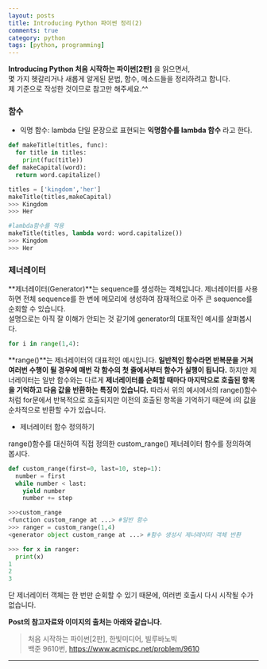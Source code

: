 ```yaml
---
layout: posts
title: Introducing Python 파이썬 정리(2)
comments: true
category: python
tags: [python, programming]
---
```


**Introducing Python 처음 시작하는 파이썬[2판]** 을 읽으면서,  
몇 가지 헷갈리거나 새롭게 알게된 문법, 함수, 메소드들을 정리하려고 합니다.  
제 기준으로 작성한 것이므로 참고만 해주세요.^^

### 함수

- 익명 함수: lambda
  단일 문장으로 표현되는 **익명함수를 lambda 함수** 라고 한다.

```python
def makeTitle(titles, func):
  for title in titles:
    print(fuc(title))
def makeCapital(word):
  return word.capitalize()

titles = ['kingdom','her']
makeTitle(titles,makeCapital)
>>> Kingdom
>>> Her

#lambda함수를 적용
makeTitle(titles, lambda word: word.capitalize())
>>> Kingdom
>>> Her
```

### 제너레이터

**제너레이터(Generator)**는 sequence를 생성하는 객체입니다. 제너레이터를 사용하면 전체 sequence를 한 번에 메모리에 생성하여 잠재적으로 아주 큰 sequence를 순회할 수 있습니다.  
설명으로는 아직 잘 이해가 안되는 것 같기에 generator의 대표적인 예시를 살펴봅시다.

```python
for i in range(1,4):
```

**range()**는 제너레이터의 대표적인 예시입니다. **일반적인 함수라면 반복문을 거쳐 여러번 수행이 될 경우에 매번 각 함수의 첫 줄에서부터 함수가 실행이 됩니다.** 하지만 제너레이터는 일반 함수와는 다르게 **제너레이터를 순회할 때마다 마지막으로 호출된 항목을 기억하고 다음 값을 반환하는 특징이 있습니다.** 따라서 위의 예시에서의 range()함수 처럼 for문에서 반복적으로 호출되지만 이전의 호출된 항목을 기억하기 때문에 i의 값을 순차적으로 반환할 수가 있습니다.

- 제너레이터 함수 정의하기

range()함수를 대신하여 직접 정의한 custom_range() 제너레이터 함수를 정의하여 봅시다.

```python
def custom_range(first=0, last=10, step=1):
  number = first
  while number < last:
    yield number
    number += step

>>>custom_range
<function custom_range at ...> #일반 함수
>>> ranger = custom_range(1,4)
<generator object custom_range at ...> #함수 생성시 제너레이터 객체 반환

>>> for x in ranger:
  print(x)
1
2
3
```

단 제너레이터 객체는 한 번만 순회할 수 있기 때문에, 여러번 호출시 다시 시작될 수가 없습니다.

**Post의 참고자료와 이미지의 출처는 아래와 같습니다.**

> 처음 시작하는 파이썬[2판], 한빛미디어, 빌루바노빅  
> 백준 9610번, https://www.acmicpc.net/problem/9610

---
